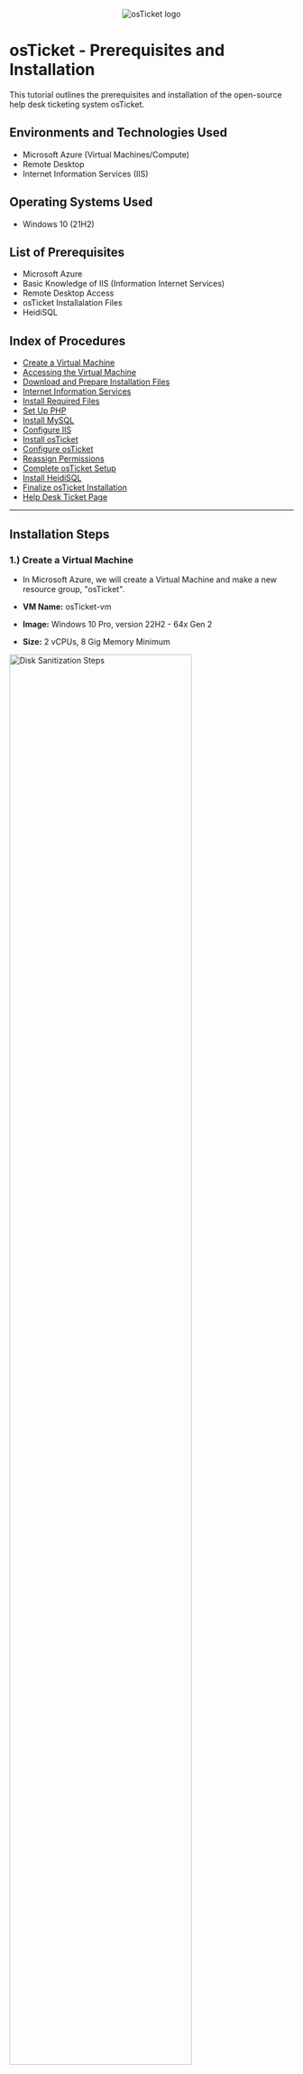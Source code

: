 <p align="center">
<img src="https://i.imgur.com/Clzj7Xs.png" alt="osTicket logo"/>
</p>

<h1>osTicket - Prerequisites and Installation</h1>
This tutorial outlines the prerequisites and installation of the open-source help desk ticketing system osTicket.<br />



<h2>Environments and Technologies Used</h2>

- Microsoft Azure (Virtual Machines/Compute)
- Remote Desktop
- Internet Information Services (IIS)

<h2>Operating Systems Used </h2>

- Windows 10</b> (21H2)

<h2>List of Prerequisites</h2>

- Microsoft Azure
- Basic Knowledge of IIS (Information Internet Services)
- Remote Desktop Access
- osTicket Installalation Files
- HeidiSQL

<h2>Index of Procedures</h2>

- <a href="#Create_a_Virtual_Machine">Create a Virtual Machine</a>
- <a href="#Accessing_the_Virtual_Machine">Accessing the Virtual Machine</a>
- <a href="#Download_and_Prepare_Installation_Files">Download and Prepare Installation Files</a>
- <a href="#Install_Internet_Information_Services">Internet Information Services</a>
- <a href="#Install_Required_Files">Install Required Files</a>
- <a href="#Set_Up_PHP">Set Up PHP</a>
- <a href="#Install_MySQL">Install MySQL</a>
- <a href="#Configure_IIS">Configure IIS</a>
- <a href="#Install_osTicket">Install osTicket</a>
- <a href="#Configure_osTicket">Configure osTicket</a>
- <a href="#Reassign_Permissions">Reassign Permissions</a>
- <a href="#Complete_osTicket_Setup">Complete osTicket Setup</a> 
- <a href="#Install_HeidiSQL">Install HeidiSQL</a>
- <a href="#Finalize_osTicket_Installation">Finalize osTicket Installation</a>
- <a href="#Help_Desk_Ticket_Page">Help Desk Ticket Page</a>


---

<h2>Installation Steps</h2>
<h3><a id="Create_a_Virtual_Machine">1.) Create a Virtual Machine</a></h3> 

- In Microsoft Azure, we will create a Virtual Machine and make a new resource group, "osTicket".

- **VM Name:** osTicket-vm
- **Image:** Windows 10 Pro, version 22H2 - 64x Gen 2
- **Size:** 2 vCPUs, 8 Gig Memory Minimum 


<p>
<img src="https://imgur.com/thkBVC0.png" height="80%" width="80%" alt="Disk Sanitization Steps"/>
</p>

- Check the licensing box and review & create the VM. No changes are needed for management, disks, or networking sections.

<p>
<img src="https://imgur.com/i51NX2S.png" height="80%" width="80%" alt="Disk Sanitization Steps"/>
</p>


<h3><a id="Accessing_the_Virtual_Machine">2.) Accessing the Virtual Machine</a></h3>

- Log in to the VM using **Remote Desktop** with the credentials created during the VM setup.

  
<p>
<img src="https://imgur.com/Z3oafg3.png" height="80%" width="80%" alt="Disk Sanitization Steps"/>
</p>

<h3><a id="Download_and_Prepare_Installation_Files">3.) Download and Prepare Installation Files</a></h3>

- Within the VM, download the `osTicket-Installation-Files.zip` and unzip it to your desktop. The folder should be named `osTicket-Installation-Files`.

<p>
<img src="https://imgur.com/WdoV5ro.png" height="80%" width="80%" alt="Disk Sanitization Steps"/>
</p>


<h3><a id="Install_Internet_Information_Services">4.) Install Internet Information Services</a></h3>

- Open **Control Panel** -> **Programs** -> **Turn Windows features on or off**.
- Install/enable **IIS** with the following features:
  - **World Wide Web Services** -> **Application Development Features** -> [X] CGI
    
<p>
<img src="https://imgur.com/7rfQAMy.png" height="80%" width="80%" alt="Disk Sanitization Steps"/>
</p>


<h3><a id="Install_Required_Files">5.) Install Required Files</a></h3>

  - From the `osTicket-Installation-Files` folder:
  - Install **PHP Manager for IIS**: `PHPManagerForIIS_V1.5.0.msi`.
 
<p>
<img src="https://imgur.com/8BFdHAE.png" height="80%" width="80%" alt="Disk Sanitization Steps"/>
</p>

 - Install **Rewrite Module**: `rewrite_amd64_en-US.msi`.

<p>
<img src="https://imgur.com/PJ002kO.png" height="80%" width="80%" alt="Disk Sanitization Steps"/>
</p>


<h3><a id="Set_Up_PHP">6.) Set Up PHP</a></h3>

- Create the directory `C:\PHP`.

<p>
<img src="https://imgur.com/wjwAhlW.png" height="80%" width="80%" alt="Disk Sanitization Steps"/>
</p>

- Unzip `PHP 7.3.8` (`php-7.3.8-nts-Win32-VC15-x86.zip`) into the `C:\PHP` folder.
  
<p>
<img src="https://imgur.com/DOp8eDG.png" height="80%" width="80%" alt="Disk Sanitization Steps"/>
</p>

- Install `VC_redist.x86.exe`.
  
<p>
<img src="https://imgur.com/kccrQOz.png" height="80%" width="80%" alt="Disk Sanitization Steps"/>
</p>


<h3><a id="Install_MySQL">7.) Install MySQL</a></h3>

- From the `osTicket-Installation-Files` folder, install MySQL 5.5.62 (`mysql-5.5.62-win32.msi`).
  - Select **Typical Setup**.
  - Launch the Configuration Wizard:
    - **Standard Configuration**
    - Input a username and password, take note of this!
      
<p>
<img src="https://imgur.com/HvicKTg.png" height="80%" width="80%" alt="Disk Sanitization Steps"/>
</p>

<p>
<img src="https://imgur.com/BijVEdY.png" height="80%" width="80%" alt="Disk Sanitization Steps"/>
</p>


<h3><a id="Configure_IIS">8.) Configure IIS</a></h3>

- Open IIS as an administrator.
- Register PHP:
  - Go to **PHP Manager** -> Register PHP path -> `C:\PHP\php-cgi.exe`.
- Reload IIS (Stop and Start the server).

<p>
<img src="https://imgur.com/f4GzaFH.png" height="80%" width="80%" alt="Disk Sanitization Steps"/>
</p>


<h3><a id="Install_osTicket">9.) Install osTicket</a></h3>

- From the `osTicket-Installation-Files` folder:
  - Unzip `osTicket-v1.15.8.zip`.
  - Copy the `upload` folder into `C:\inetpub\wwwroot`.
  - Rename the `upload` folder to `osTicket`.
- Reload IIS (Stop and Start the server).
  
<p>
<img src="https://imgur.com/uEfA8pX.png" height="80%" width="80%" alt="Disk Sanitization Steps"/>
</p>


<h3><a id="Configure_osTicket">10.) Configure osTicket</a></h3>

- Open IIS:
  - Navigate to **Sites** -> **Default** -> **osTicket**.
  - On the right, click **Browse *:80**.
    
<p>
<img src="https://imgur.com/R0gulKz.png" height="80%" width="80%" alt="Disk Sanitization Steps"/>
</p>

- Some extensions that are not enabled. Return to IIS:
  - Navigate to **Sites** -> **Default** -> **osTicket**.
  - Double-click **PHP Manager** -> Click **Enable or disable an extension**.
  - Enable the following extensions:
    - `php_imap.dll`
    - `php_intl.dll`
    - `php_opcache.dll`
      
<p>
<img src="https://imgur.com/yASbzid.png" height="80%" width="80%" alt="Disk Sanitization Steps"/>
</p>


<h3><a id="Reassign_Permissions">11.) Reassign Permissions</a></h3>

- Rename `ost-config.php`:
  - From: `C:\inetpub\wwwroot\osTicket\include\ost-sampleconfig.php`
  - To: `C:\inetpub\wwwroot\osTicket\include\ost-config.php`.

<p>
<img src="https://imgur.com/d79Eowd.png" height="80%" width="80%" alt="Disk Sanitization Steps"/>
</p>

- Assign Permissions:
  - Disable inheritance -> Remove all permissions.
  - Add new permissions -> **Everyone** -> **Full control**.
    
<p>
<img src="https://imgur.com/lRs0y2G.png" height="80%" width="80%" alt="Disk Sanitization Steps"/>
</p>


<h3><a id="Complete_osTicket_Setup">12.) Complete osTicket Setup</a></h3>

- In the browser, continue the osTicket setup:
  - Set **Helpdesk Name**.
  - Set **Default email** (receives emails from customers).

<p>
<img src="https://imgur.com/ESTjfKy.png" height="80%" width="80%" alt="Disk Sanitization Steps"/>
</p>


<h3><a id="Install_HeidiSQL">13.) Install HeidiSQL</a></h3>

- From the `osTicket-Installation-Files` folder, install **HeidiSQL**.
- Open HeidiSQL:
  - Create a new session: Enter previously used username and password
  - Connect to the session.
  - Create a database named `osTicket`.
    
<p>
<img src="https://imgur.com/BSoM9eB.png" height="80%" width="80%" alt="Disk Sanitization Steps"/>
</p>

<p>
<img src="https://imgur.com/BfQLaku.png" height="80%" width="80%" alt="Disk Sanitization Steps"/>
</p>



<h3><a id="Help_Desk_Ticket_Page">14.) Verify Completion</a></h3>

- Access your help desk login page: `http://localhost/osTicket/scp/login.php`.
  
<p>
<img src="https://imgur.com/mKB9bH6.png" height="80%" width="80%" alt="Disk Sanitization Steps"/>
</p>

<h2>Conclusion</h2>

In summary, you have installed and configured osTicket on your virtual machine. Your help desk system is now ready to use.

<br />

